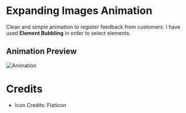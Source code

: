 # Expanding Images Animation

Clean and simple animation to register feedback from customers. I have used **Element Bubbling** in order to select elements.

## Animation Preview

![Animation](https://github.com/preetparmar/Website-Animations/blob/main/Feedback%20UI%20Project/Animation/feedback-ui-gif.gif)

# Credits

- Icon Credits: Flaticon
